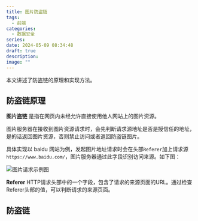 ```yaml
---
title: 图片防盗链
tags:
  - 前端
categories:
  - 数据安全
series: 
date: 2024-05-09 08:34:48
draft: true
description: 
image: ""
---
```


本文讲述了防盗链的原理和实现方法。

<!--more-->

## 防盗链原理

**图片盗链** 是指在网页内未经允许直接使用他人网站上的图片资源。

图片服务器在接收到图片资源请求时，会先判断请求源地址是否是授信任的地址，是的话返回图片资源，否则禁止访问或者返回防盗链图片。

具体实现以 baidu 网站为例，发起图片地址请求时会在头部`Referer`加上请求源`https://www.baidu.com/`，图片服务器通过此字段识别访问来源。如下图：

![图片请求示例图](https://r.xulinfeng.xyz/linden/2024/05/48e239858550dd89744c69b7a3b4ab51.png)

**Referer**
HTTP请求头部中的一个字段，包含了请求的来源页面的URL。通过检查Referer头部的值，可以判断请求的来源页面。


## 防盗链

